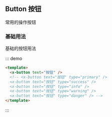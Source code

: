 ## Button 按钮

常用的操作按钮

### 基础用法

基础的按钮用法

::: demo

```html
<template>
  <x-button text="按钮" />
  <!-- <x-button text="按钮" type="primary" />
  <x-button text="按钮" type="success" />
  <x-button text="按钮" type="info" />
  <x-button text="按钮" type="warning" />
  <x-button text="按钮" type="danger" /> -->
</template>
```

:::
